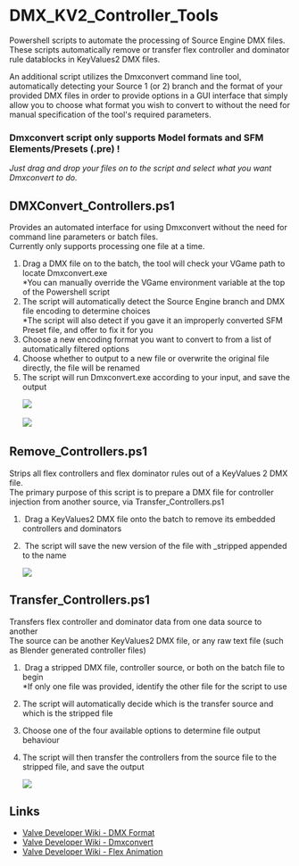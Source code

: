 # DMX_KV2_Controller_Tools
Powershell scripts to automate the processing of Source Engine DMX files. \
These scripts automatically remove or transfer flex controller and dominator rule datablocks in KeyValues2 DMX files.

An additional script utilizes the Dmxconvert command line tool, automatically detecting your Source 1 (or 2) branch and the format of your provided DMX files in order to provide options in a GUI interface that simply allow you to choose what format you wish to convert to without the need for manual specification of the tool's required parameters.

### Dmxconvert script only supports Model formats and SFM Elements/Presets (.pre) !

*Just drag and drop your files on to the script and select what you want Dmxconvert to do.*

## DMXConvert_Controllers.ps1
Provides an automated interface for using Dmxconvert without the need for command line parameters or batch files. \
Currently only supports processing one file at a time.

1. Drag a DMX file on to the batch, the tool will check your VGame path to locate Dmxconvert.exe \
   *You can manually override the VGame environment variable at the top of the Powershell script
2. The script will automatically detect the Source Engine branch and DMX file encoding to determine choices \
   *The script will also detect if you gave it an improperly converted SFM Preset file, and offer to fix it for you
3. Choose a new encoding format you want to convert to from a list of automatically filtered options
4. Choose whether to output to a new file or overwrite the original file directly, the file will be renamed
5. The script will run Dmxconvert.exe according to your input, and save the output

      <img src="https://i.imgur.com/zH10QDq.png">
     

      <img src="https://i.imgur.com/sIn8xoR.png">

## Remove_Controllers.ps1
Strips all flex controllers and flex dominator rules out of a KeyValues 2 DMX file. \
The primary purpose of this script is to prepare a DMX file for controller injection from another source, via Transfer_Controllers.ps1

1.  Drag a KeyValues2 DMX file onto the batch to remove its embedded controllers and dominators
2.  The script will save the new version of the file with _stripped appended to the name

      <img src="https://i.imgur.com/vuHMUSf.png">

## Transfer_Controllers.ps1
Transfers flex controller and dominator data from one data source to another \
The source can be another KeyValues2 DMX file, or any raw text file (such as Blender generated controller files)

1.  Drag a stripped DMX file, controller source, or both on the batch file to begin \
    *If only one file was provided, identify the other file for the script to use
2. The script will automatically decide which is the transfer source and which is the stripped file
3. Choose one of the four available options to determine file output behaviour
4. The script will then transfer the controllers from the source file to the stripped file, and save the output

      <img src="https://i.imgur.com/5RO1N3W.png">

## Links
- [Valve Developer Wiki - DMX Format](https://developer.valvesoftware.com/wiki/DMX)
- [Valve Developer Wiki - Dmxconvert](https://developer.valvesoftware.com/wiki/Dmxconvert)
- [Valve Developer Wiki - Flex Animation](https://developer.valvesoftware.com/wiki/Flex_animation#DMX_format)
